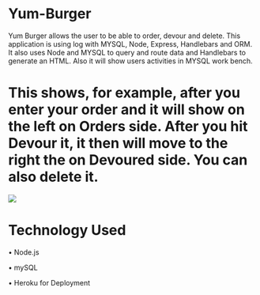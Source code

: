 # Yum-Burger


Yum Burger allows the user to be able to order, devour and delete. This application is using log with MYSQL, Node, Express, Handlebars and ORM.  It also uses Node and MYSQL to query and route data and Handlebars to generate an HTML. Also it will show users activities in MYSQL work bench. 





# This shows, for example, after you enter your order and it will show on the left on Orders side.  After you hit Devour it, it then will move to the right the on Devoured side.  You can also delete it.
<img src="https://github.com/Nadia5125/Yum-Burger/blob/master/img/yumBurger.jpg.jpg?raw=true/2%20(2).jpg">



# Technology Used 

•	Node.js

•	mySQL

•	Heroku for Deployment
